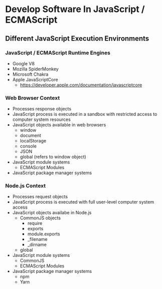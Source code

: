 # Develop Software In JavaScript / ECMAScript

## Different JavaScript Execution Environments

### JavaScript / ECMAScript Runtime Engines

* Google V8
* Mozilla SpiderMonkey
* Microsoft Chakra
* Apple JavaScriptCore
  * https://developer.apple.com/documentation/javascriptcore

### Web Browser Context

* Processes response objects
* JavaScript process is executed in a sandbox with restricted access to computer system resources
* JavaScript objects available in web browsers
  * window
  * document
  * localStorage
  * console
  * JSON
  * global (refers to window object)
* JavaScript module systems
  * ECMAScript Modules
* JavaScript package manager systems


### Node.js Context

* Processes request objects
* JavaScript process is executed with full user-level computer system access
* JavaScript objects availabe in Node.js
  * CommonJS objects
    * require
    * exports
    * module.exports
    * _filename
    * _dirname
  * global
* JavaScript module systems
  * CommonJS
  * ECMAScript Modules
* JavaScript package manager systems
  * npm
  * Yarn